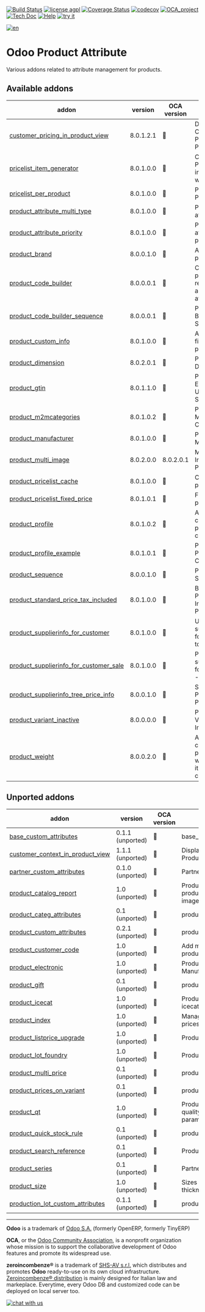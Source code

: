 [![Build Status](https://travis-ci.org/zeroincombenze/product-attribute.svg?branch=8.0)](https://travis-ci.org/zeroincombenze/product-attribute)
[![license agpl](https://img.shields.io/badge/licence-AGPL--3-blue.svg)](http://www.gnu.org/licenses/agpl-3.0.html)
[![Coverage Status](https://coveralls.io/repos/github/zeroincombenze/product-attribute/badge.svg?branch=8.0)](https://coveralls.io/github/zeroincombenze/product-attribute?branch=8.0)
[![codecov](https://codecov.io/gh/zeroincombenze/product-attribute/branch/8.0/graph/badge.svg)](https://codecov.io/gh/zeroincombenze/product-attribute/branch/8.0)
[![OCA_project](http://www.zeroincombenze.it/wp-content/uploads/ci-ct/prd/button-oca-8.svg)](https://github.com/OCA/product-attribute/tree/8.0)
[![Tech Doc](http://www.zeroincombenze.it/wp-content/uploads/ci-ct/prd/button-docs-8.svg)](http://wiki.zeroincombenze.org/en/Odoo/8.0/dev)
[![Help](http://www.zeroincombenze.it/wp-content/uploads/ci-ct/prd/button-help-8.svg)](http://wiki.zeroincombenze.org/en/Odoo/8.0/man/MM)
[![try it](http://www.zeroincombenze.it/wp-content/uploads/ci-ct/prd/button-try-it-8.svg)](http://erp8.zeroincombenze.it)
































































[![en](http://www.shs-av.com/wp-content/en_US.png)](http://wiki.zeroincombenze.org/it/Odoo/7.0/man)

Odoo Product Attribute
======================

Various addons related to attribute management for products.

[//]: # (addons)


Available addons
----------------
addon | version | OCA version | summary
--- | --- | --- | ---
[customer_pricing_in_product_view](customer_pricing_in_product_view/) | 8.0.1.2.1 | :repeat: | Display Customer Price in Product View
[pricelist_item_generator](pricelist_item_generator/) | 8.0.1.0.0 | :repeat: | Create/Update Pricelist Items in a massive way
[pricelist_per_product](pricelist_per_product/) | 8.0.1.0.0 | :repeat: | Pricelist Per Product
[product_attribute_multi_type](product_attribute_multi_type/) | 8.0.1.0.0 | :repeat: | Product attribute types
[product_attribute_priority](product_attribute_priority/) | 8.0.1.0.0 | :repeat: | Product attribute priority
[product_brand](product_brand/) | 8.0.0.1.0 | :repeat: | Add brand to products
[product_code_builder](product_code_builder/) | 8.0.0.0.1 | :repeat: | Create product references according to attributes
[product_code_builder_sequence](product_code_builder_sequence/) | 8.0.0.0.1 | :repeat: | Product Code Builder Sequence
[product_custom_info](product_custom_info/) | 8.0.1.0.0 | :repeat: | Add custom field in products
[product_dimension](product_dimension/) | 8.0.2.0.1 | :repeat: | Product Dimension
[product_gtin](product_gtin/) | 8.0.1.1.0 | :repeat: | Product GTIN EAN8 EAN13 UPC JPC Support
[product_m2mcategories](product_m2mcategories/) | 8.0.1.0.2 | :repeat: | Product - Many Categories
[product_manufacturer](product_manufacturer/) | 8.0.1.0.0 | :repeat: | Products Manufacturers
[product_multi_image](product_multi_image/) | 8.0.2.0.0 | 8.0.2.0.1 | Multiple Images in Products
[product_pricelist_cache](product_pricelist_cache/) | 8.0.1.0.0 | :repeat: | Cache product prices
[product_pricelist_fixed_price](product_pricelist_fixed_price/) | 8.0.1.0.1 | :repeat: | Fixed price in pricelists
[product_profile](product_profile/) | 8.0.1.0.2 | :repeat: | Allow to configure a product in 1 click
[product_profile_example](product_profile_example/) | 8.0.1.0.1 | :repeat: | Product Profile Use Case
[product_sequence](product_sequence/) | 8.0.0.1.0 | :repeat: | Product Sequence
[product_standard_price_tax_included](product_standard_price_tax_included/) | 8.0.1.0.0 | :repeat: | Brings a Cost Price Field Tax Included on Product Model
[product_supplierinfo_for_customer](product_supplierinfo_for_customer/) | 8.0.1.0.0 | :repeat: | Use product supplier info for customers too
[product_supplierinfo_for_customer_sale](product_supplierinfo_for_customer_sale/) | 8.0.1.0.0 | :repeat: | Product supplier info for customer - sale
[product_supplierinfo_tree_price_info](product_supplierinfo_tree_price_info/) | 8.0.0.1.0 | :repeat: | Supplier Unit Price on Product Form
[product_variant_inactive](product_variant_inactive/) | 8.0.0.0.0 | :repeat: | Product Variant Inactive
[product_weight](product_weight/) | 8.0.0.2.0 | :repeat: | Allows to calculate products weight from its components.


Unported addons
---------------
addon | version | OCA version | summary
--- | --- | --- | ---
[base_custom_attributes](base_custom_attributes/) | 0.1.1 (unported) | :repeat: | base_custom_attributes
[customer_context_in_product_view](customer_context_in_product_view/) | 1.1.1 (unported) | :repeat: | Display Customer Price in Product View
[partner_custom_attributes](partner_custom_attributes/) | 0.1.0 (unported) | :repeat: | Partner Custom Attributes
[product_catalog_report](product_catalog_report/) | 1.0 (unported) | :repeat: | Product Catalog - Print Report of product catalog with product image
[product_categ_attributes](product_categ_attributes/) | 0.1 (unported) | :repeat: | product_categ_attributes
[product_custom_attributes](product_custom_attributes/) | 0.2.1 (unported) | :repeat: | product_custom_attributes
[product_customer_code](product_customer_code/) | 1.0 (unported) | :repeat: | Add many Customers' Codes in product
[product_electronic](product_electronic/) | 1.0 (unported) | :repeat: | Products Attributes & Manufacturers
[product_gift](product_gift/) | 0.1 (unported) | :repeat: | product_gift
[product_icecat](product_icecat/) | 1.0 (unported) | :repeat: | Product Information Import from icecat
[product_index](product_index/) | 1.0 (unported) | :repeat: | Manage indexes on products prices
[product_listprice_upgrade](product_listprice_upgrade/) | 1.0 (unported) | :repeat: | Product listprice upgrade
[product_lot_foundry](product_lot_foundry/) | 1.0 (unported) | :repeat: | Products Lot Foundry
[product_multi_price](product_multi_price/) | 0.1 (unported) | :repeat: | product_multi_price
[product_prices_on_variant](product_prices_on_variant/) | 0.1 (unported) | :repeat: | product_prices_on_variant
[product_qt](product_qt/) | 1.0 (unported) | :repeat: | Products & Pricelists - Define quality control and testing parameters in product
[product_quick_stock_rule](product_quick_stock_rule/) | 0.1 (unported) | :repeat: | product_quick_stock_rule
[product_search_reference](product_search_reference/) | 0.1 (unported) | :repeat: | Products Search Reference
[product_series](product_series/) | 0.1 (unported) | :repeat: | Partner Product Series
[product_size](product_size/) | 1.0 (unported) | :repeat: | Sizes of lots (width, length, thickness)
[production_lot_custom_attributes](production_lot_custom_attributes/) | 0.1.1 (unported) | :repeat: | production_lot_custom_attributes

[//]: # (end addons)

[//]: # (copyright)

----

**Odoo** is a trademark of [Odoo S.A.](https://www.odoo.com/) (formerly OpenERP, formerly TinyERP)

**OCA**, or the [Odoo Community Association](http://odoo-community.org/), is a nonprofit organization whose
mission is to support the collaborative development of Odoo features and
promote its widespread use.

**zeroincombenze®** is a trademark of [SHS-AV s.r.l.](http://www.shs-av.com/)
which distributes and promotes **Odoo** ready-to-use on its own cloud infrastructure.
[Zeroincombenze® distribution](http://wiki.zeroincombenze.org/en/Odoo)
is mainly designed for Italian law and markeplace.
Everytime, every Odoo DB and customized code can be deployed on local server too.

[//]: # (end copyright)

[![chat with us](https://www.shs-av.com/wp-content/chat_with_us.gif)](https://tawk.to/85d4f6e06e68dd4e358797643fe5ee67540e408b)
